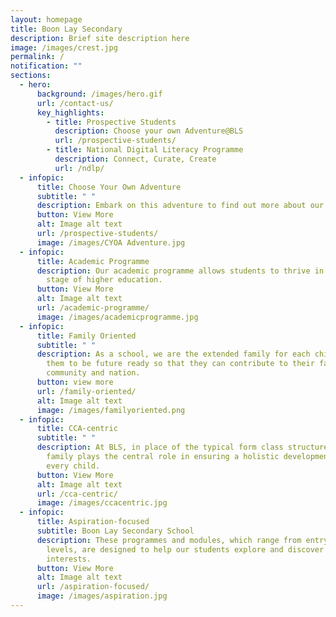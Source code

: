 ```yaml
---
layout: homepage
title: Boon Lay Secondary
description: Brief site description here
image: /images/crest.jpg
permalink: /
notification: ""
sections:
  - hero:
      background: /images/hero.gif
      url: /contact-us/
      key_highlights:
        - title: Prospective Students
          description: Choose your own Adventure@BLS
          url: /prospective-students/
        - title: National Digital Literacy Programme
          description: Connect, Curate, Create
          url: /ndlp/
  - infopic:
      title: Choose Your Own Adventure
      subtitle: " "
      description: Embark on this adventure to find out more about our BLS Family!
      button: View More
      alt: Image alt text
      url: /prospective-students/
      image: /images/CYOA Adventure.jpg
  - infopic:
      title: Academic Programme
      description: Our academic programme allows students to thrive in their next
        stage of higher education.
      button: View More
      alt: Image alt text
      url: /academic-programme/
      image: /images/academicprogramme.jpg
  - infopic:
      title: Family Oriented
      subtitle: " "
      description: As a school, we are the extended family for each child. We prepare
        them to be future ready so that they can contribute to their family,
        community and nation.
      button: view more
      url: /family-oriented/
      alt: Image alt text
      image: /images/familyoriented.png
  - infopic:
      title: CCA-centric
      subtitle: " "
      description: At BLS, in place of the typical form class structure, the CCA
        family plays the central role in ensuring a holistic development for
        every child.
      button: View More
      alt: Image alt text
      url: /cca-centric/
      image: /images/ccacentric.jpg
  - infopic:
      title: Aspiration-focused
      subtitle: Boon Lay Secondary School
      description: These programmes and modules, which range from entry to advanced
        levels, are designed to help our students explore and discover their
        interests.
      button: View More
      alt: Image alt text
      url: /aspiration-focused/
      image: /images/aspiration.jpg
---
```

